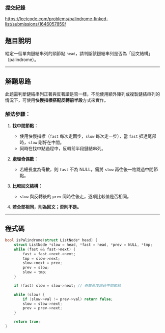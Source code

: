### 提交紀錄  
https://leetcode.com/problems/palindrome-linked-list/submissions/1646057859/

## 題目說明  

給定一個單向鏈結串列的頭節點 `head`，請判斷該鏈結串列是否為「回文結構」（palindrome）。

---

## 解題思路  

此題需判斷鏈結串列正著與反著讀是否一樣，不能使用額外陣列或複製鏈結串列的情況下，可使用**快慢指標搭配反轉前半段**方式來實作。

### 解法步驟：

1. **找中間節點：**
   - 使用快慢指標（`fast` 每次走兩步，`slow` 每次走一步），當 `fast` 抵達尾部時，`slow` 剛好在中間。
   - 同時在找中點過程中，反轉前半段鏈結串列。

2. **處理奇偶數：**
   - 若總長度為奇數，則 `fast` 不為 NULL，需將 `slow` 再往後一格跳過中間節點。

3. **比較回文結構：**
   - `slow` 與反轉後的 `prev` 同時往後走，逐項比較值是否相同。

4. **若全部相同，則為回文；否則不是。**

---

## 程式碼  

```c
bool isPalindrome(struct ListNode* head) {
    struct ListNode *slow = head, *fast = head, *prev = NULL, *tmp;
    while (fast && fast->next) {
        fast = fast->next->next;
        tmp = slow->next;
        slow->next = prev;
        prev = slow;
        slow = tmp;
    }

    if (fast) slow = slow->next; // 奇數長度跳過中間節點

    while (slow) {
        if (slow->val != prev->val) return false;
        slow = slow->next;
        prev = prev->next;
    }

    return true;
}
